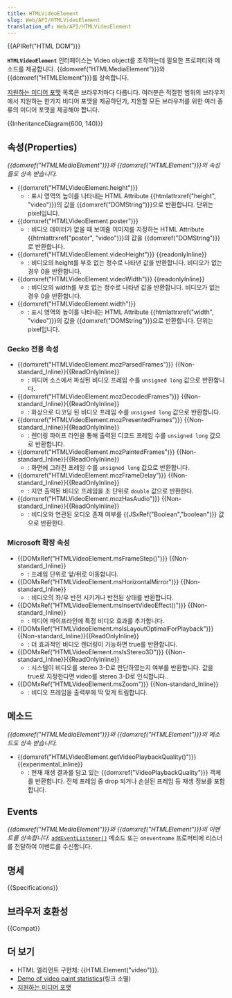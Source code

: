 ```yaml
---
title: HTMLVideoElement
slug: Web/API/HTMLVideoElement
translation_of: Web/API/HTMLVideoElement
---
```

{{APIRef("HTML DOM")}}

**`HTMLVideoElement`** 인터페이스는 Video object를 조작하는데 필요한 프로퍼티와 메소드를 제공합니다. {{domxref("HTMLMediaElement")}}와 {{domxref("HTMLElement")}}를 상속합니다.

[지원하는 미디어 포맷](/ko/docs/HTML/Supported_media_formats) 목록은 브라우저마다 다릅니다. 여러분은 적절한 범위의 브라우저에서 지원하는 한가지 비디어 포맷을 제공하던가, 지원할 모든 브라우저를 위한 여러 종류의 미디어 포맷을 제공해야 합니다.

{{InheritanceDiagram(600, 140)}}

## 속성(Properties)

_{{domxref("HTMLMediaElement")}}와_ _{{domxref("HTMLElement")}}의 속성들도 상속 받습니다._

- {{domxref("HTMLVideoElement.height")}}
  - : 표시 영역의 높이를 나타내는 HTML Attribute {{htmlattrxref("height", "video")}}의 값을 {{domxref("DOMString")}}으로 반환합니다. 단위는 pixel입니다.
- {{domxref("HTMLVideoElement.poster")}}
  - : 비디오 데이터가 없을 때 보여줄 이미지를 지정하는 HTML Attribute {{htmlattrxref("poster", "video")}}의 값을 {{domxref("DOMString")}}로 반환합니다.
- {{domxref("HTMLVideoElement.videoHeight")}} {{readonlyInline}}
  - : 비디오의 height를 부호 없는 정수로 나타낸 값을 반환합니다. 비디오가 없는 경우 0을 반환합니다.
- {{domxref("HTMLVideoElement.videoWidth")}} {{readonlyInline}}
  - : 비디오의 width를 부호 없는 정수로 나타낸 값을 반환합니다. 비디오가 없는 경우 0을 반환합니다.
- {{domxref("HTMLVideoElement.width")}}
  - : 표시 영역의 높이를 나타내는 HTML Attribute {{htmlattrxref("width", "video")}}의 값을 {{domxref("DOMString")}}으로 반환합니다. 단위는 pixel입니다.

### Gecko 전용 속성

- {{domxref("HTMLVideoElement.mozParsedFrames")}} {{Non-standard_Inline}}{{ReadOnlyInline}}
  - : 미디어 소스에서 파싱된 비디오 프레임 수를 `unsigned long` 값으로 반환합니다.
- {{domxref("HTMLVideoElement.mozDecodedFrames")}} {{Non-standard_Inline}}{{ReadOnlyInline}}
  - : 화상으로 디코딩 된 비디오 프레임 수를 `unsigned long` 값으로 반환합니다.
- {{domxref("HTMLVideoElement.mozPresentedFrames")}} {{Non-standard_Inline}}{{ReadOnlyInline}}
  - : 렌더링 파이프 라인을 통해 출력된 디코드 프레임 수를 `unsigned long` 값으로 반환합니다.
- {{domxref("HTMLVideoElement.mozPaintedFrames")}} {{Non-standard_Inline}}{{ReadOnlyInline}}
  - : 화면에 그려진 프레임 수를 `unsigned long` 값으로 반환합니다.
- {{domxref("HTMLVideoElement.mozFrameDelay")}} {{Non-standard_Inline}}{{ReadOnlyInline}}
  - : 지연 출력된 비디오 프레임을 초 단위로 `double` 값으로 반환한다.
- {{domxref("HTMLVideoElement.mozHasAudio")}} {{Non-standard_Inline}}{{ReadOnlyInline}}
  - : 비디오와 연관된 오디오 존재 여부를 {{JSxRef("Boolean","boolean")}} 값으로 반환한다.

### Microsoft 확장 속성

- {{DOMxRef("HTMLVideoElement.msFrameStep()")}} {{Non-standard_Inline}}
  - : 프레임 단위로 앞/뒤로 이동합니다.
- {{DOMxRef("HTMLVideoElement.msHorizontalMirror")}} {{Non-standard_Inline}}
  - : 비디오의 좌/우 반전 시키거나 반전된 상태를 반환합니다.
- {{DOMxRef("HTMLVideoElement.msInsertVideoEffect()")}} {{Non-standard_Inline}}
  - : 미디어 파이프라인에 특정 비디오 효과를 추가합니다.
- {{DOMxRef("HTMLVideoElement.msIsLayoutOptimalForPlayback")}} {{Non-standard_Inline}}{{ReadOnlyInline}}
  - : 더 효과적인 비디오 렌더링이 가능하면 true를 반환합니다.
- {{DOMxRef("HTMLVideoElement.msIsStereo3D")}} {{Non-standard_Inline}}{{ReadOnlyInline}}
  - : 시스템이 비디오를 stereo 3-D로 판단하였는지 여부를 반환합니다. 값을 true로 지정한다면 video를 stereo 3-D로 인식합니다..
- {{DOMxRef("HTMLVideoElement.msZoom")}} {{Non-standard_Inline}}
  - : 비디오 프레임을 출력부에 딱 맞게 트림합니다.

## 메소드

_{{domxref("HTMLMediaElement")}}와 {{domxref("HTMLElement")}}의 메소드도 상속 받습니다._

- {{domxref("HTMLVideoElement.getVideoPlaybackQuality()")}} {{experimental_inline}}
  - : 현재 재생 결과를 담고 있는 {{domxref("VideoPlaybackQuality")}} 객체를 반환합니다. 전체 프레임 중 drop 되거나 손실된 프레임 등 재생 정보를 포함합니다.

## Events

_{{domxref("HTMLMediaElement")}}와 {{domxref("HTMLElement")}}의 이벤트를 상속합니다._ [`addEventListener()`](https://developer.mozilla.org/en-US/docs/Web/API/EventTarget/addEventListener) 메소드 또는 `oneventname` 프로퍼티에 리스너를 전달하여 이벤트를 수신합니다.

## 명세

{{Specifications}}

## 브라우저 호환성

{{Compat}}

## 더 보기

- HTML 엘리먼트 구현체: {{HTMLElement("video")}}.
- [Demo of video paint statistics](http://people.mozilla.org/~cpearce/paint-stats-demo.html)(링크 소멸)
- [지원하는 미디어 포맷](/ko/docs/HTML/Supported_media_formats)
